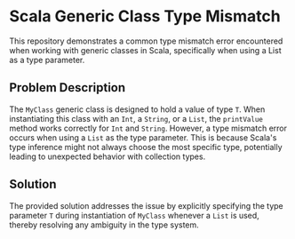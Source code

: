 # Scala Generic Class Type Mismatch
This repository demonstrates a common type mismatch error encountered when working with generic classes in Scala, specifically when using a List as a type parameter.

## Problem Description
The `MyClass` generic class is designed to hold a value of type `T`. When instantiating this class with an `Int`, a `String`, or a `List`, the `printValue` method works correctly for `Int` and `String`. However, a type mismatch error occurs when using a `List` as the type parameter. This is because Scala's type inference might not always choose the most specific type, potentially leading to unexpected behavior with collection types.

## Solution
The provided solution addresses the issue by explicitly specifying the type parameter `T` during instantiation of `MyClass` whenever a `List` is used, thereby resolving any ambiguity in the type system.